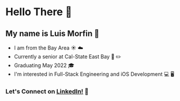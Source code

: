 # Hello There :wave: 

## My name is Luis Morfin :eyes: 


- I am from the Bay Area :sunny: :cloud: 
- Currently a senior at Cal-State East Bay :school_satchel: :pencil2: 
- Graduating May 2022 :mortar_board:
- I'm interested in Full-Stack Engineering and iOS Development :computer: :desktop_computer: 

### Let's Connect on [LinkedIn!](https://www.linkedin.com/in/luis-morfin-/) :handshake: 

